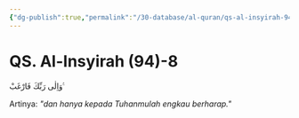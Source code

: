 ```yaml
---
{"dg-publish":true,"permalink":"/30-database/al-quran/qs-al-insyirah-94-8/"}
---
```



# QS. Al-Insyirah (94)-8
وَاِلٰى رَبِّكَ فَارْغَبْ ࣖ

Artinya: *"dan hanya kepada Tuhanmulah engkau berharap."*
